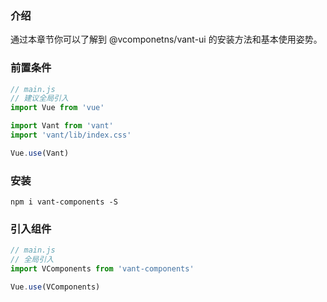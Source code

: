 ### 介绍

通过本章节你可以了解到 @vcomponetns/vant-ui 的安装方法和基本使用姿势。

### 前置条件

```js
// main.js
// 建议全局引入
import Vue from 'vue'

import Vant from 'vant'
import 'vant/lib/index.css'

Vue.use(Vant)
```

### 安装

```shell
npm i vant-components -S
```

### 引入组件

```js
// main.js
// 全局引入
import VComponents from 'vant-components'

Vue.use(VComponents)
```